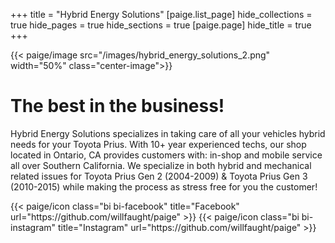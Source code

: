 +++
title = "Hybrid Energy Solutions"
[paige.list_page]
hide_collections = true
hide_pages = true
hide_sections = true
[paige.page]
hide_title = true
+++

{{< paige/image src="/images/hybrid_energy_solutions_2.png" width="50%" class="center-image">}}

<h1 class="fw-bold text-center">The best in the business!</h1>

<div class="container-fluid">
    <div class="justify-content-center row">
        <div class="col col-auto col-lg-7 px-0">
            <p class="lead mb-0 text-center">Hybrid Energy Solutions specializes in taking care of all your vehicles hybrid needs for your Toyota Prius. With 10+ year experienced techs, our shop located in Ontario, CA provides customers with: in-shop and mobile service all over Southern California. We specialize in both hybrid and mechanical related issues for Toyota Prius Gen 2 (2004-2009) & Toyota Prius Gen 3 (2010-2015) while making the process as stress free for you the customer!</p>
        </div>
    </div>
</div>


<div class="column-gap-3 d-flex display-6 justify-content-center">
    {{< paige/icon class="bi bi-facebook" title="Facebook" url="https://github.com/willfaught/paige" >}}
    {{< paige/icon class="bi bi-instagram" title="Instagram" url="https://github.com/willfaught/paige" >}}
</div>

